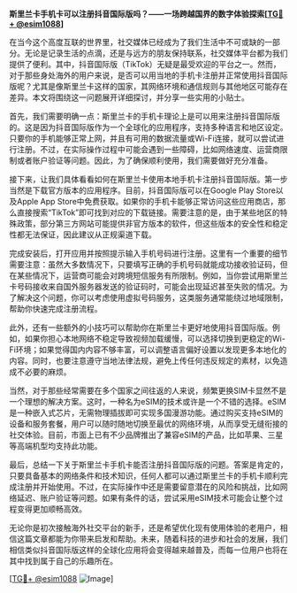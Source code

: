 **斯里兰卡手机卡可以注册抖音国际版吗？——一场跨越国界的数字体验探索[[TG💪+ @esim1088](https://t.me/s/esim1088)]**

在当今这个高度互联的世界里，社交媒体已经成为了我们生活中不可或缺的一部分。无论是记录生活的点滴，还是与远方的朋友保持联系，社交媒体平台都为我们提供了便利。其中，抖音国际版（TikTok）无疑是最受欢迎的平台之一。然而，对于那些身处海外的用户来说，是否可以用当地的手机卡注册并正常使用抖音国际版呢？尤其是像斯里兰卡这样的国家，其网络环境和通信规则与其他地区可能存在差异。本文将围绕这一问题展开详细探讨，并分享一些实用的小贴士。

首先，我们需要明确一点：斯里兰卡的手机卡理论上是可以用来注册抖音国际版的。这是因为抖音国际版作为一个全球化的应用程序，支持多种语言和地区设定。只要你的手机能够正常上网，并且有可用的数据流量或Wi-Fi连接，就可以尝试进行注册。不过，在实际操作过程中可能会遇到一些障碍，比如网络速度、运营商限制或者账户验证等问题。因此，为了确保顺利使用，我们需要做好充分准备。

接下来，让我们具体看看如何在斯里兰卡使用本地手机卡注册抖音国际版。第一步当然是下载官方版本的应用程序。目前，抖音国际版可以在Google Play Store以及Apple App Store中免费获取。如果你的手机卡能够正常访问这些应用商店，那么直接搜索“TikTok”即可找到对应的下载链接。需要注意的是，由于某些地区的特殊政策，部分第三方网站可能提供非官方版本的软件，但这些版本的安全性和稳定性都无法保证，因此建议从正规渠道下载。

完成安装后，打开应用并按照提示输入手机号码进行注册。这里有一个重要的细节需要注意：虽然大多数情况下，只要填写正确的手机号码就能成功接收验证码，但在某些情况下，运营商可能会对跨境短信服务有所限制。例如，当你尝试用斯里兰卡号码接收来自国外服务器发送的验证码时，可能会出现延迟甚至失败的情况。为了解决这个问题，你可以考虑使用虚拟号码服务，这类服务通常能绕过地域限制，帮助你快速完成注册流程。

此外，还有一些额外的小技巧可以帮助你在斯里兰卡更好地使用抖音国际版。例如，如果你担心本地网络不稳定导致视频加载缓慢，可以选择切换到更稳定的Wi-Fi环境；如果觉得国内内容不够丰富，可以调整语言偏好设置以发现更多本地化的内容。同时，也要注意遵守当地法律法规，避免上传任何违反规定的素材，以免造成不必要的麻烦。

当然，对于那些经常需要在多个国家之间往返的人来说，频繁更换SIM卡显然不是一个理想的解决方案。这时，一种名为eSIM的技术或许是一个不错的选择。eSIM是一种嵌入式芯片，无需物理插拔即可实现多国漫游功能。通过购买支持eSIM的设备和服务套餐，用户可以随时随地切换至最优的网络环境，从而享受无缝衔接的社交体验。目前，市面上已有不少品牌推出了兼容eSIM的产品，比如苹果、三星等高端机型均支持此功能。

最后，总结一下关于斯里兰卡手机卡能否注册抖音国际版的问题。答案是肯定的，只要具备基本的网络条件和技术知识，任何人都可以通过斯里兰卡的手机卡顺利完成注册并开始使用。不过，在实际操作中还是需要留意潜在的风险和挑战，比如网络延迟、账户验证等问题。如果有条件的话，尝试采用eSIM技术可能会让整个过程变得更加顺畅高效。

无论你是初次接触海外社交平台的新手，还是希望优化现有使用体验的老用户，相信这篇文章都能为你带来启发和帮助。未来，随着科技的进步和社会的发展，我们相信类似抖音国际版这样的全球化应用将会变得越来越普及，而每一位用户也将在其中找到属于自己的乐趣所在。

[[TG💪+ @esim1088](https://t.me/s/esim1088) ![Image](https://i.postimg.cc/4NQfJmqS/Snipaste-2025-05-13-00-14-12.png)]